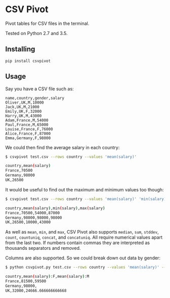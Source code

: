 CSV Pivot
=========

Pivot tables for CSV files in the terminal.

Tested on Python 2.7 and 3.5.


Installing
----------

    pip install csvpivot


Usage
-----

Say you have a CSV file such as:

```
name,country,gender,salary
Oliver,UK,M,10000
Jack,UK,M,21000
Emily,UK,F,32000
Harry,UK,M,43000
Adam,France,M,54000
Paul,France,M,65000
Louise,France,F,76000
Alice,France,F,87000
Emma,Germany,F,98000
```

We could then find the average salary in each country:

```bash
$ csvpivot test.csv --rows country --values 'mean(salary)'

country,mean(salary)
France,70500
Germany,98000
UK,26500
```

It would be useful to find out the maximum and minimum values too though:

```bash
$ csvpivot test.csv --rows country --values 'mean(salary)' 'min(salary)' 'max(salary)'

country,mean(salary),min(salary),max(salary)
France,70500,54000,87000
Germany,98000,98000,98000
UK,26500,10000,43000
```

As well as `mean`, `min`, and `max`, CSV Pivot also supports `median`, `sum`, `stddev`, `count`, `countuniq`, `concat`, and `concatuniq`. All require numerical values apart from the last two. If numbers contain commas they are interpreted as thousands separators and removed.

Columns are also supported. So we could break down out data by gender:

```bash
$ python csvpivot.py test.csv --rows country --values 'mean(salary)' --columns gender

country,mean(salary):F,mean(salary):M
France,81500,59500
Germany,98000,
UK,32000,24666.666666666668
```
